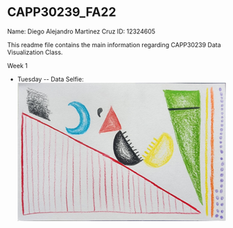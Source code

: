 # CAPP30239_FA22
Name: Diego Alejandro Martinez Cruz
ID: 12324605

This readme file contains the main information regarding CAPP30239 Data Visualization Class.

Week 1
- Tuesday
-- Data Selfie:
    ![Screenshot](data_selfie.jpg)